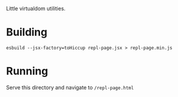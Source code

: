 Little virtualdom utilities.

# Building

`esbuild --jsx-factory=toHiccup repl-page.jsx > repl-page.min.js`

# Running

Serve this directory and navigate to `/repl-page.html`

